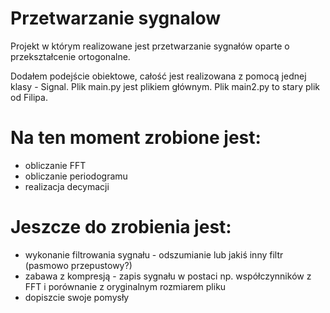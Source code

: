 # Przetwarzanie sygnalow
Projekt w którym realizowane jest przetwarzanie sygnałów oparte o przekształcenie ortogonalne.

Dodałem podejście obiektowe, całość jest realizowana z pomocą jednej klasy - Signal. Plik main.py jest plikiem głównym. Plik main2.py to stary plik od Filipa.
# Na ten moment zrobione jest:
 - obliczanie FFT
 - obliczanie periodogramu
 - realizacja decymacji

# Jeszcze do zrobienia jest:
 - wykonanie filtrowania sygnału - odszumianie lub jakiś inny filtr (pasmowo przepustowy?)
 - zabawa z kompresją - zapis sygnału w postaci np. współczynników z FFT i porównanie z oryginalnym rozmiarem pliku
 - dopiszcie swoje pomysły
